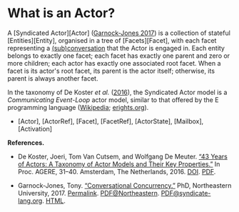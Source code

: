 # What is an Actor?

A [Syndicated Actor][Actor] ([Garnock-Jones 2017](#GarnockJones2017))
is a collection of stateful [Entities][Entity], organised in a tree of
[Facets][Facet], with each facet representing a
[(sub)conversation](https://syndicate-lang.org/about/#conversational-concurrency-1)
that the Actor is engaged in. Each entity belongs to exactly one
facet; each facet has exactly one parent and zero or more children;
each actor has exactly one associated root facet. When a facet is its
actor's root facet, its parent is the actor itself; otherwise, its
parent is always another facet.

In the taxonomy of De Koster *et al.* ([2016](#DeKoster2016)), the
Syndicated Actor model is a *Communicating Event-Loop* actor model,
similar to that offered by the E programming language
([Wikipedia](https://en.wikipedia.org/wiki/E_(programming_language));
[erights.org](http://erights.org/)).

 - [Actor], [ActorRef], [Facet], [FacetRef], [ActorState], [Mailbox],
   [Activation]

**References.**

 - De Koster, Joeri, Tom Van Cutsem, and Wolfgang De Meuter. <a
   name="DeKoster2016"
   href="http://soft.vub.ac.be/Publications/2016/vub-soft-tr-16-11.pdf">“43
   Years of Actors: A Taxonomy of Actor Models and Their Key
   Properties.”</a> In Proc. AGERE, 31–40. Amsterdam, The
   Netherlands, 2016. [DOI](https://doi.org/10.1145/3001886.3001890).
   [PDF](http://soft.vub.ac.be/Publications/2016/vub-soft-tr-16-11.pdf).

 - Garnock-Jones, Tony. <a name="GarnockJones2017"
   href="https://syndicate-lang.org/tonyg-dissertation/html/">“Conversational
   Concurrency.”</a> PhD, Northeastern University, 2017.
   [Permalink](http://hdl.handle.net/2047/D20261862).
   [PDF@Northeastern](https://repository.library.northeastern.edu/files/neu:cj82qs441/fulltext.pdf).
   [PDF@syndicate-lang.org](https://syndicate-lang.org/papers/conversational-concurrency-201712310922.pdf).
   [HTML](https://syndicate-lang.org/tonyg-dissertation/html/).
